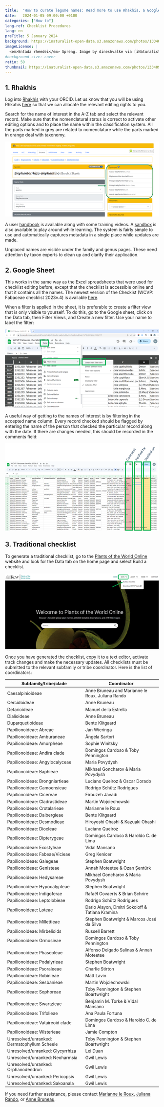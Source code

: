 ```yaml
---
title:  "How to curate legume names: Read more to use Rhakhis, a Google Speadsheet or the Traditional Checklist"
date:   2024-01-05 09:00:00 +0100
categories: ["How to"]
lang-ref: Checklist Procedures
lang: en
preTitle: 5 January 2024
background: https://inaturalist-open-data.s3.amazonaws.com/photos/133409879/original.jpg
imageLicense: |
  <em>Entada rheedei</em> Spreng. Image by dineshvalke via [iNaturalist](https://www.inaturalist.org/observations/81342675)
#background-size: cover
ratio: 50
thumbnail: https://inaturalist-open-data.s3.amazonaws.com/photos/133409879/original.jpg
---
```


## 1. Rhakhis

Log into [Rhakhis](https://list.worldfloraonline.org/rhakhis/ui/) with your ORCID. Let us know that you will be using Rhkahis [here](https://docs.google.com/forms/d/1rWAcg8hJ6XIFqoJ6zT5TE4T0XjsYuUvfhUQcoL9rMUI/edit) so that we can allocate the relevant editing rights to you.

Search for the name of interest in the A-Z tab and select the relevant record. Make sure that the nomenclatural status is correct to activate other editing options and to place the name within the classification system. All the parts marked in grey are related to nomenclature while the parts marked in orange deal with taxonomy.

![](/assets/images/Rhakhis1.png) 

A user [handbook](https://plant-list-docs.rbge.info/rhakhis/) is available along with some training videos. A [sandbox](https://rhakhis.rbge.info/rhakhis/ui/) is also available to play around while learning. The system is fairly simple to use and automatically captures metadata in a single place while updates are made.

Unplaced names are visible under the family and genus pages. These need attention by taxon experts to clean up and clarify their application.

## 2. Google Sheet

This works in the same way as the Excel spreadsheets that were used for checklist editing before, except that the checklist is accessible online and that it contains all the names. The newest version of the Checkist (WCVP: Fabaceae checklist 2023v.4) is available [here](https://docs.google.com/spreadsheets/d/1bnmb2CcQjky35rSDwqNn-6vgNo2mdWw3-LL4YehLbvY/edit#gid=277323699).

When a filter is applied in the sheet, it is preferable to create a filter view that is only visible to yourself. To do this, go to the Google sheet, click on the Data tab, then Filter Views, and Create a new filter. Use your name to label the filter:

![](/assets/images/GoogleSheet2.png)

A useful way of getting to the names of interest is by filtering in the accepted name column. 
Every record checked should be flagged by entering the name of the person that checked the particular record along with the date. If there are changes needed, this should be recorded in the comments field:

![](/assets/images/GoogleSheet3.png)

## 3. Traditional checklist

To generate a traditional checklist, go to the [Plants of the World Online](https://powo.science.kew.org/) website and look for the Data tab on the home page and select Build a checklist.

![](/assets/images/TraditionalChecklist4.png)

Once you have generated the checklist, copy it to a text editor, activate track changes and make the necessary updates. All checklists must be submitted to the relevant subfamily or tribe coordinator. Here is the list of coordinators: 


Subfamily/tribe/clade	|Coordinator
----------------------|-------------------------
Caesalpinioideae |Anne Bruneau and Marianne le Roux, Juliana Rando
Cercidoideae	|Anne Bruneau
Detarioideae	|Manuel de la Estrella
Dialioideae	|Anne Bruneau
Duparquetioideae	|Bente Klitgaard
Papilionoideae: Abreae	|Jan Wieringa
Papilionoideae: Amburaneae	|Ângela Sartori
Papilionoideae: Amorpheae	|Sophie Winitsky
Papilionoideae: Andira clade	|Domingos Cardoso & Toby Pennington
Papilionoideae: Angylocalyceae	|Maria Povydysh
Papilionoideae: Baphieae	|Mikhael Goncharov & Maria Povydysh
Papilionoideae: Brongniartieae	|Luciano Queiroz & Oscar Dorado
Papilionoideae: Camoensieae	|Rodrigo Schütz Rodrigues
Papilionoideae: Cicereae	|Firouzeh Javadi
Papilionoideae: Cladrastideae	|Martin Wojciechowski
Papilionoideae: Crotalarieae	|Marianne le Roux
Papilionoideae: Dalbergieae	|Bente Klitgaard
Papilionoideae: Desmodieae	|Hiroyoshi Ohashi & Kazuaki Ohashi
Papilionoideae: Diocleae	|Luciano Queiroz
Papilionoideae: Dipterygeae	|Domingos Cardoso & Haroldo C. de Lima
Papilionoideae: Exostyleae	|Vidal Mansano
Papilionoideae: Fabeae/Vicieae	|Greg Kenicer
Papilionoideae: Galegeae	|Stephen Boatwright
Papilionoideae: Genisteae	|Annah Moteetee & Ozan Şentürk
Papilionoideae: Hedysareae	|Mikhael Goncharov & Maria Povydysh
Papilionoideae: Hypocalypteae	|Stephen Boatwright
Papilionoideae: Indigoferae	|Rafaël Govaerts & Brian Schrire
Papilionoideae: Leptolobieae	|Rodrigo Schütz Rodrigues
Papilionoideae: Loteae	|Dario Alayon, Dmitri Sokoloff & Tatiana Kramina
Papilionoideae: Millettieae	|Stephen Boatwright & Marcos José da Silva
Papilionoideae: Mirbelioids	|Russell Barrett
Papilionoideae: Ormosieae	|Domingos Cardoso & Toby Pennington
Papilionoideae: Phaseoleae	|Alfonso Delgado Salinas & Annah Moteetee
Papilionoideae: Podalyrieae	|Stephen Boatwright
Papilionoideae: Psoraleeae	|Charlie Stirton
Papilionoideae: Robinieae	|Matt Lavin
Papilionoideae: Sesbanieae	|Martin Wojciechowski
Papilionoideae: Sophoreae	|Toby Pennington & Stephen Boartwright
Papilionoideae: Swartzieae	|Benjamin M. Torke & Vidal Mansano
Papilionoideae: Trifolieae	|Ana Paula Fortuna
Papilionoideae: Vataireoid clade	|Domingos Cardoso & Haroldo C. de Lima
Papilionoideae: Wisterieae	|Jamie Compton
Unresolved/unranked: Dermatophyllum Scheele	|Toby Pennington & Stephen Boartwright
Unresolved/unranked: Glycyrrhiza	|Lei Duan
Unresolved/unranked: Neoharmsia	|Gwil Lewis
Unresolved/unranked: Orphanodendron	|Gwil Lewis
Unresolved/unranked: Pericopsis 	|Gwil Lewis
Unresolved/unranked: Sakoanala	|Gwil Lewis


If you need further assistance, please contact [Marianne le Roux](mailto:m.leroux@sanbi.org.za), [Juliana Rando](mailto:jgrando@alumni.usp.br), or [Anne Bruneau](mailto:anne.bruneau@umontreal.ca).



